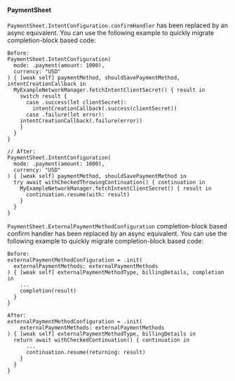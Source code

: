#### PaymentSheet
`PaymentSheet.IntentConfiguration.confirmHandler` has been replaced by an async equivalent. You can use the following example to quickly migrate completion-block based code:

```
Before:
PaymentSheet.IntentConfiguration(
  mode: .payment(amount: 1000),
  currency: "USD"
) { [weak self] paymentMethod, shouldSavePaymentMethod, intentCreationCallback in
  MyExampleNetworkManager.fetchIntentClientSecret() { result in
    switch result {
      case .success(let clientSecret):
        intentCreationCallback(.success(clientSecret))
      case .failure(let error):
	intentCreationCallback(.failure(error))
    }
  }
}

// After:
PaymentSheet.IntentConfiguration(
  mode: .payment(amount: 1000),
  currency: "USD"
) { [weak self] paymentMethod, shouldSavePaymentMethod in
  try await withCheckedThrowingContinuation() { continuation in
    MyExampleNetworkManager.fetchIntentClientSecret() { result in
      continuation.resume(with: result)
    }
  }
}
```


`PaymentSheet.ExternalPaymentMethodConfiguration` completion-block based confirm handler has been replaced by an async equivalent. You can use the following example to quickly migrate completion-block based code:

```
Before:
externalPaymentMethodConfiguration = .init(
  externalPaymentMethods: externalPaymentMethods
) { [weak self] externalPaymentMethodType, billingDetails, completion in
    ...
    completion(result)
  }
}

After:
externalPaymentMethodConfiguration = .init(
    externalPaymentMethods: externalPaymentMethods
) { [weak self] externalPaymentMethodType, billingDetails in
  return await withCheckedContinuation() { continuation in
      ...
      continuation.resume(returning: result)
    }
  }
}
```
